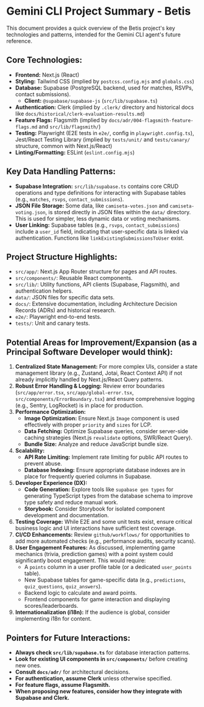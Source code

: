 # Gemini CLI Project Summary - Betis

This document provides a quick overview of the Betis project's key technologies and patterns, intended for the Gemini CLI agent's future reference.

## Core Technologies:
- **Frontend:** Next.js (React)
- **Styling:** Tailwind CSS (implied by `postcss.config.mjs` and `globals.css`)
- **Database:** Supabase (PostgreSQL backend, used for matches, RSVPs, contact submissions).
  - **Client:** `@supabase/supabase-js` (`src/lib/supabase.ts`)
- **Authentication:** Clerk (implied by `.clerk/` directory and historical docs like `docs/historical/clerk-evaluation-results.md`)
- **Feature Flags:** Flagsmith (implied by `docs/adr/004-flagsmith-feature-flags.md` and `src/lib/flagsmith/`)
- **Testing:** Playwright (E2E tests in `e2e/`, config in `playwright.config.ts`), Jest/React Testing Library (implied by `tests/unit/` and `tests/canary/` structure, common with Next.js/React)
- **Linting/Formatting:** ESLint (`eslint.config.mjs`)

## Key Data Handling Patterns:
- **Supabase Integration:** `src/lib/supabase.ts` contains core CRUD operations and type definitions for interacting with Supabase tables (e.g., `matches`, `rsvps`, `contact_submissions`).
- **JSON File Storage:** Some data, like `camiseta-votes.json` and `camiseta-voting.json`, is stored directly in JSON files within the `data/` directory. This is used for simpler, less dynamic data or voting mechanisms.
- **User Linking:** Supabase tables (e.g., `rsvps`, `contact_submissions`) include a `user_id` field, indicating that user-specific data is linked via authentication. Functions like `linkExistingSubmissionsToUser` exist.

## Project Structure Highlights:
- `src/app/`: Next.js App Router structure for pages and API routes.
- `src/components/`: Reusable React components.
- `src/lib/`: Utility functions, API clients (Supabase, Flagsmith), and authentication helpers.
- `data/`: JSON files for specific data sets.
- `docs/`: Extensive documentation, including Architecture Decision Records (ADRs) and historical research.
- `e2e/`: Playwright end-to-end tests.
- `tests/`: Unit and canary tests.

## Potential Areas for Improvement/Expansion (as a Principal Software Developer would think):

1.  **Centralized State Management:** For more complex UIs, consider a state management library (e.g., Zustand, Jotai, React Context API) if not already implicitly handled by Next.js/React Query patterns.
2.  **Robust Error Handling & Logging:** Review error boundaries (`src/app/error.tsx`, `src/app/global-error.tsx`, `src/components/ErrorBoundary.tsx`) and ensure comprehensive logging (e.g., Sentry, LogRocket) is in place for production.
3.  **Performance Optimization:**
    *   **Image Optimization:** Ensure Next.js `Image` component is used effectively with proper `priority` and `sizes` for LCP.
    *   **Data Fetching:** Optimize Supabase queries, consider server-side caching strategies (Next.js `revalidate` options, SWR/React Query).
    *   **Bundle Size:** Analyze and reduce JavaScript bundle size.
4.  **Scalability:**
    *   **API Rate Limiting:** Implement rate limiting for public API routes to prevent abuse.
    *   **Database Indexing:** Ensure appropriate database indexes are in place for frequently queried columns in Supabase.
5.  **Developer Experience (DX):**
    *   **Code Generation:** Explore tools like `supabase gen types` for generating TypeScript types from the database schema to improve type safety and reduce manual work.
    *   **Storybook:** Consider Storybook for isolated component development and documentation.
6.  **Testing Coverage:** While E2E and some unit tests exist, ensure critical business logic and UI interactions have sufficient test coverage.
7.  **CI/CD Enhancements:** Review `github/workflows/` for opportunities to add more automated checks (e.g., performance audits, security scans).
8.  **User Engagement Features:** As discussed, implementing game mechanics (trivia, prediction games) with a point system could significantly boost engagement. This would require:
    *   A `points` column in a user profile table (or a dedicated `user_points` table).
    *   New Supabase tables for game-specific data (e.g., `predictions`, `quiz_questions`, `quiz_answers`).
    *   Backend logic to calculate and award points.
    *   Frontend components for game interaction and displaying scores/leaderboards.
9.  **Internationalization (i18n):** If the audience is global, consider implementing i18n for content.

## Pointers for Future Interactions:
- **Always check `src/lib/supabase.ts`** for database interaction patterns.
- **Look for existing UI components in `src/components/`** before creating new ones.
- **Consult `docs/adr/`** for architectural decisions.
- **For authentication, assume Clerk** unless otherwise specified.
- **For feature flags, assume Flagsmith.**
- **When proposing new features, consider how they integrate with Supabase and Clerk.**

